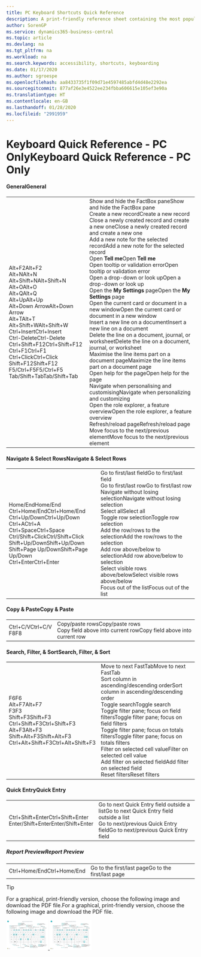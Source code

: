 ```yaml
---
title: PC Keyboard Shortcuts Quick Reference
description: A print-friendly reference sheet containing the most popular keyboard shortcuts for PC users.
author: SorenGP
ms.service: dynamics365-business-central
ms.topic: article
ms.devlang: na
ms.tgt_pltfrm: na
ms.workload: na
ms.search.keywords: accessibility, shortcuts, keyboarding
ms.date: 01/17/2020
ms.author: sgroespe
ms.openlocfilehash: aa8433735f1f09d71e4597485abfd4d48e2292ea
ms.sourcegitcommit: 877af26e3e4522ee234fbba606615e105ef3e90a
ms.translationtype: HT
ms.contentlocale: en-GB
ms.lasthandoff: 01/28/2020
ms.locfileid: "2991959"
---
```

# <a name="keyboard-quick-reference---pc-only"></a><span data-ttu-id="193c5-103">Keyboard Quick Reference - PC Only</span><span class="sxs-lookup"><span data-stu-id="193c5-103">Keyboard Quick Reference - PC Only</span></span>

#### <a name="general"></a><span data-ttu-id="193c5-104">General</span><span class="sxs-lookup"><span data-stu-id="193c5-104">General</span></span>
|||  
|-|-|
|<span data-ttu-id="193c5-105">Alt+F2</span><span class="sxs-lookup"><span data-stu-id="193c5-105">Alt+F2</span></span><br /><span data-ttu-id="193c5-106">Alt+N</span><span class="sxs-lookup"><span data-stu-id="193c5-106">Alt+N</span></span><br /><span data-ttu-id="193c5-107">Alt+Shift+N</span><span class="sxs-lookup"><span data-stu-id="193c5-107">Alt+Shift+N</span></span><br /><span data-ttu-id="193c5-108">Alt+O</span><span class="sxs-lookup"><span data-stu-id="193c5-108">Alt+O</span></span><br /><span data-ttu-id="193c5-109">Alt+Q</span><span class="sxs-lookup"><span data-stu-id="193c5-109">Alt+Q</span></span><br /><span data-ttu-id="193c5-110">Alt+Up</span><span class="sxs-lookup"><span data-stu-id="193c5-110">Alt+Up</span></span><br /><span data-ttu-id="193c5-111">Alt+Down Arrow</span><span class="sxs-lookup"><span data-stu-id="193c5-111">Alt+Down Arrow</span></span><br /><span data-ttu-id="193c5-112">Alt+T</span><span class="sxs-lookup"><span data-stu-id="193c5-112">Alt+T</span></span><br /><span data-ttu-id="193c5-113">Alt+Shift+W</span><span class="sxs-lookup"><span data-stu-id="193c5-113">Alt+Shift+W</span></span><br /><span data-ttu-id="193c5-114">Ctrl+Insert</span><span class="sxs-lookup"><span data-stu-id="193c5-114">Ctrl+Insert</span></span><br /><span data-ttu-id="193c5-115">Ctrl-Delete</span><span class="sxs-lookup"><span data-stu-id="193c5-115">Ctrl-Delete</span></span><br /><span data-ttu-id="193c5-116">Ctrl+Shift+F12</span><span class="sxs-lookup"><span data-stu-id="193c5-116">Ctrl+Shift+F12</span></span><br /><span data-ttu-id="193c5-117">Ctrl+F1</span><span class="sxs-lookup"><span data-stu-id="193c5-117">Ctrl+F1</span></span><br /><span data-ttu-id="193c5-118">Ctrl+Click</span><span class="sxs-lookup"><span data-stu-id="193c5-118">Ctrl+Click</span></span><br /><span data-ttu-id="193c5-119">Shift+F12</span><span class="sxs-lookup"><span data-stu-id="193c5-119">Shift+F12</span></span><br /><span data-ttu-id="193c5-120">F5/Ctrl+F5</span><span class="sxs-lookup"><span data-stu-id="193c5-120">F5/Ctrl+F5</span></span><br /><span data-ttu-id="193c5-121">Tab/Shift+Tab</span><span class="sxs-lookup"><span data-stu-id="193c5-121">Tab/Shift+Tab</span></span><br />|<span data-ttu-id="193c5-122">Show and hide the FactBox pane</span><span class="sxs-lookup"><span data-stu-id="193c5-122">Show and hide the FactBox pane</span></span><br /><span data-ttu-id="193c5-123">Create a new record</span><span class="sxs-lookup"><span data-stu-id="193c5-123">Create a new record</span></span><br /><span data-ttu-id="193c5-124">Close a newly created record and create a new one</span><span class="sxs-lookup"><span data-stu-id="193c5-124">Close a newly created record and create a new one</span></span><br /><span data-ttu-id="193c5-125">Add a new note for the selected record</span><span class="sxs-lookup"><span data-stu-id="193c5-125">Add a new note for the selected record</span></span><br /><span data-ttu-id="193c5-126">Open **Tell me**</span><span class="sxs-lookup"><span data-stu-id="193c5-126">Open **Tell me**</span></span><br /><span data-ttu-id="193c5-127">Open tooltip or validation error</span><span class="sxs-lookup"><span data-stu-id="193c5-127">Open tooltip or validation error</span></span><br /><span data-ttu-id="193c5-128">Open a drop-down or look up</span><span class="sxs-lookup"><span data-stu-id="193c5-128">Open a drop-down or look up</span></span><br /><span data-ttu-id="193c5-129">Open the **My Settings** page</span><span class="sxs-lookup"><span data-stu-id="193c5-129">Open the **My Settings** page</span></span><br /><span data-ttu-id="193c5-130">Open the current card or document in a new window</span><span class="sxs-lookup"><span data-stu-id="193c5-130">Open the current card or document in a new window</span></span><br /><span data-ttu-id="193c5-131">Insert a new line on a document</span><span class="sxs-lookup"><span data-stu-id="193c5-131">Insert a new line on a document</span></span><br /><span data-ttu-id="193c5-132">Delete the line on a document, journal, or worksheet</span><span class="sxs-lookup"><span data-stu-id="193c5-132">Delete the line on a document, journal, or worksheet</span></span><br /><span data-ttu-id="193c5-133">Maximise the line items part on a document page</span><span class="sxs-lookup"><span data-stu-id="193c5-133">Maximize the line items part on a document page</span></span><br /><span data-ttu-id="193c5-134">Open help for the page</span><span class="sxs-lookup"><span data-stu-id="193c5-134">Open help for the page</span></span><br /><span data-ttu-id="193c5-135">Navigate when personalising and customising</span><span class="sxs-lookup"><span data-stu-id="193c5-135">Navigate when personalizing and customizing</span></span><br /><span data-ttu-id="193c5-136">Open the role explorer, a feature overview</span><span class="sxs-lookup"><span data-stu-id="193c5-136">Open the role explorer, a feature overview</span></span><br /><span data-ttu-id="193c5-137">Refresh/reload page</span><span class="sxs-lookup"><span data-stu-id="193c5-137">Refresh/reload page</span></span><br /><span data-ttu-id="193c5-138">Move focus to the next/previous element</span><span class="sxs-lookup"><span data-stu-id="193c5-138">Move focus to the next/previous element</span></span>|

#### <a name="navigate--select-rows"></a><span data-ttu-id="193c5-139">Navigate & Select Rows</span><span class="sxs-lookup"><span data-stu-id="193c5-139">Navigate & Select Rows</span></span>
|||
|-|-|
|<span data-ttu-id="193c5-140">Home/End</span><span class="sxs-lookup"><span data-stu-id="193c5-140">Home/End</span></span><br /><span data-ttu-id="193c5-141">Ctrl+Home/End</span><span class="sxs-lookup"><span data-stu-id="193c5-141">Ctrl+Home/End</span></span> <br /><span data-ttu-id="193c5-142">Ctrl+Up/Down</span><span class="sxs-lookup"><span data-stu-id="193c5-142">Ctrl+Up/Down</span></span><br /><span data-ttu-id="193c5-143">Ctrl+A</span><span class="sxs-lookup"><span data-stu-id="193c5-143">Ctrl+A</span></span> <br /><span data-ttu-id="193c5-144">Ctrl+Space</span><span class="sxs-lookup"><span data-stu-id="193c5-144">Ctrl+Space</span></span><br /><span data-ttu-id="193c5-145">Ctrl/Shift+Click</span><span class="sxs-lookup"><span data-stu-id="193c5-145">Ctrl/Shift+Click</span></span><br /><span data-ttu-id="193c5-146">Shift+Up/Down</span><span class="sxs-lookup"><span data-stu-id="193c5-146">Shift+Up/Down</span></span><br /><span data-ttu-id="193c5-147">Shift+Page Up/Down</span><span class="sxs-lookup"><span data-stu-id="193c5-147">Shift+Page Up/Down</span></span><br /><span data-ttu-id="193c5-148">Ctrl+Enter</span><span class="sxs-lookup"><span data-stu-id="193c5-148">Ctrl+Enter</span></span>|<span data-ttu-id="193c5-149">Go to first/last field</span><span class="sxs-lookup"><span data-stu-id="193c5-149">Go to first/last field</span></span><br /><span data-ttu-id="193c5-150">Go to first/last row</span><span class="sxs-lookup"><span data-stu-id="193c5-150">Go to first/last row</span></span><br /><span data-ttu-id="193c5-151">Navigate without losing selection</span><span class="sxs-lookup"><span data-stu-id="193c5-151">Navigate without losing selection</span></span><br /><span data-ttu-id="193c5-152">Select all</span><span class="sxs-lookup"><span data-stu-id="193c5-152">Select all</span></span><br /><span data-ttu-id="193c5-153">Toggle row selection</span><span class="sxs-lookup"><span data-stu-id="193c5-153">Toggle row selection</span></span><br /> <span data-ttu-id="193c5-154">Add the row/rows to the selection</span><span class="sxs-lookup"><span data-stu-id="193c5-154">Add the row/rows to the selection</span></span><br /><span data-ttu-id="193c5-155">Add row above/below to selection</span><span class="sxs-lookup"><span data-stu-id="193c5-155">Add row above/below to selection</span></span><br /><span data-ttu-id="193c5-156">Select visible rows above/below</span><span class="sxs-lookup"><span data-stu-id="193c5-156">Select visible rows above/below</span></span> <br /><span data-ttu-id="193c5-157">Focus out of the list</span><span class="sxs-lookup"><span data-stu-id="193c5-157">Focus out of the list</span></span>|

#### <a name="copy--paste"></a><span data-ttu-id="193c5-158">Copy & Paste</span><span class="sxs-lookup"><span data-stu-id="193c5-158">Copy & Paste</span></span>
|||
|-|-|
|<span data-ttu-id="193c5-159">Ctrl+C/V</span><span class="sxs-lookup"><span data-stu-id="193c5-159">Ctrl+C/V</span></span><br /><span data-ttu-id="193c5-160">F8</span><span class="sxs-lookup"><span data-stu-id="193c5-160">F8</span></span>|<span data-ttu-id="193c5-161">Copy/paste rows</span><span class="sxs-lookup"><span data-stu-id="193c5-161">Copy/paste rows</span></span><br /><span data-ttu-id="193c5-162">Copy field above into current row</span><span class="sxs-lookup"><span data-stu-id="193c5-162">Copy field above into current row</span></span>|

#### <a name="search-filter--sort"></a><span data-ttu-id="193c5-163">Search, Filter, & Sort</span><span class="sxs-lookup"><span data-stu-id="193c5-163">Search, Filter, & Sort</span></span>
|||
|-|-|
|<span data-ttu-id="193c5-164">F6</span><span class="sxs-lookup"><span data-stu-id="193c5-164">F6</span></span><br /><span data-ttu-id="193c5-165">Alt+F7</span><span class="sxs-lookup"><span data-stu-id="193c5-165">Alt+F7</span></span><br /><span data-ttu-id="193c5-166">F3</span><span class="sxs-lookup"><span data-stu-id="193c5-166">F3</span></span><br /><span data-ttu-id="193c5-167">Shift+F3</span><span class="sxs-lookup"><span data-stu-id="193c5-167">Shift+F3</span></span><br /><span data-ttu-id="193c5-168">Ctrl+Shift+F3</span><span class="sxs-lookup"><span data-stu-id="193c5-168">Ctrl+Shift+F3</span></span><br /><span data-ttu-id="193c5-169">Alt+F3</span><span class="sxs-lookup"><span data-stu-id="193c5-169">Alt+F3</span></span><br /><span data-ttu-id="193c5-170">Shift+Alt+F3</span><span class="sxs-lookup"><span data-stu-id="193c5-170">Shift+Alt+F3</span></span><br /><span data-ttu-id="193c5-171">Ctrl+Alt+Shift+F3</span><span class="sxs-lookup"><span data-stu-id="193c5-171">Ctrl+Alt+Shift+F3</span></span>|<span data-ttu-id="193c5-172">Move to next FastTab</span><span class="sxs-lookup"><span data-stu-id="193c5-172">Move to next FastTab</span></span><br /><span data-ttu-id="193c5-173">Sort column in ascending/descending order</span><span class="sxs-lookup"><span data-stu-id="193c5-173">Sort column in ascending/descending order</span></span><br /><span data-ttu-id="193c5-174">Toggle search</span><span class="sxs-lookup"><span data-stu-id="193c5-174">Toggle search</span></span><br /><span data-ttu-id="193c5-175">Toggle filter pane; focus on field filters</span><span class="sxs-lookup"><span data-stu-id="193c5-175">Toggle filter pane; focus on field filters</span></span><br /><span data-ttu-id="193c5-176">Toggle filter pane; focus on totals filters</span><span class="sxs-lookup"><span data-stu-id="193c5-176">Toggle filter pane; focus on totals filters</span></span><br /><span data-ttu-id="193c5-177">Filter on selected cell value</span><span class="sxs-lookup"><span data-stu-id="193c5-177">Filter on selected cell value</span></span><br /><span data-ttu-id="193c5-178">Add filter on selected field</span><span class="sxs-lookup"><span data-stu-id="193c5-178">Add filter on selected field</span></span><br /><span data-ttu-id="193c5-179">Reset filters</span><span class="sxs-lookup"><span data-stu-id="193c5-179">Reset filters</span></span>|

#### <a name="quick-entry"></a><span data-ttu-id="193c5-180">Quick Entry</span><span class="sxs-lookup"><span data-stu-id="193c5-180">Quick Entry</span></span>
|||
|-|-|
|<span data-ttu-id="193c5-181">Ctrl+Shift+Enter</span><span class="sxs-lookup"><span data-stu-id="193c5-181">Ctrl+Shift+Enter</span></span><br /><span data-ttu-id="193c5-182">Enter/Shift+Enter</span><span class="sxs-lookup"><span data-stu-id="193c5-182">Enter/Shift+Enter</span></span>|<span data-ttu-id="193c5-183">Go to next Quick Entry field outside a list</span><span class="sxs-lookup"><span data-stu-id="193c5-183">Go to next Quick Entry field outside a list</span></span><br /><span data-ttu-id="193c5-184">Go to next/previous Quick Entry field</span><span class="sxs-lookup"><span data-stu-id="193c5-184">Go to next/previous Quick Entry field</span></span>|


##### <a name="report-preview"></a><span data-ttu-id="193c5-185">Report Preview</span><span class="sxs-lookup"><span data-stu-id="193c5-185">Report Preview</span></span>
|||
|-|-|
|<span data-ttu-id="193c5-186">Ctrl+Home/End</span><span class="sxs-lookup"><span data-stu-id="193c5-186">Ctrl+Home/End</span></span>|<span data-ttu-id="193c5-187">Go to the first/last page</span><span class="sxs-lookup"><span data-stu-id="193c5-187">Go to the first/last page</span></span>|

> [!TIP]
> <span data-ttu-id="193c5-188">For a graphical, print-friendly version, choose the following image and download the PDF file.</span><span class="sxs-lookup"><span data-stu-id="193c5-188">For a graphical, print-friendly version, choose the following image and download the PDF file.</span></span>
>
> <span data-ttu-id="193c5-189">[ ![](media/keyboard_shortcut_inline.png) ](media/keyboard_shortcuts.pdf)</span><span class="sxs-lookup"><span data-stu-id="193c5-189">[ ![](media/keyboard_shortcut_inline.png) ](media/keyboard_shortcuts.pdf)</span></span>
